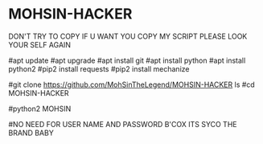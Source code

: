 # MOHSIN-HACKER
DON'T TRY TO COPY IF U WANT YOU COPY MY SCRIPT PLEASE LOOK YOUR SELF AGAIN 

#apt update
#apt upgrade
#apt install git
#apt install python
#apt install python2
#pip2 install requests
#pip2 install mechanize

#git clone https://github.com/MohSinTheLegend/MOHSIN-HACKER
ls
#cd MOHSIN-HACKER

#python2 MOHSIN

#NO NEED FOR USER NAME AND PASSWORD B'COX ITS SYCO THE BRAND BABY 
